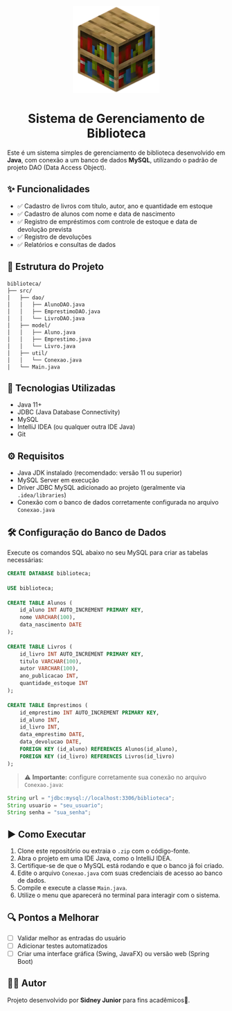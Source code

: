 <p align="center">
  <img src="biblioteca.png" width="200"/>
</p>

<h1 align="center">
 Sistema de Gerenciamento de Biblioteca
</h1>

Este é um sistema simples de gerenciamento de biblioteca desenvolvido em **Java**, com conexão a um banco de dados **MySQL**, utilizando o padrão de projeto DAO (Data Access Object).

## ✨ Funcionalidades

- ✅ Cadastro de livros com título, autor, ano e quantidade em estoque
- ✅ Cadastro de alunos com nome e data de nascimento
- ✅ Registro de empréstimos com controle de estoque e data de devolução prevista
- ✅ Registro de devoluções
- ✅ Relatórios e consultas de dados

## 📂 Estrutura do Projeto

```
biblioteca/
├── src/
│   ├── dao/
│   │   ├── AlunoDAO.java
│   │   ├── EmprestimoDAO.java
│   │   └── LivroDAO.java
│   ├── model/
│   │   ├── Aluno.java
│   │   ├── Emprestimo.java
│   │   └── Livro.java
│   ├── util/
│   │   └── Conexao.java
│   └── Main.java
```

## 🧠 Tecnologias Utilizadas

- Java 11+
- JDBC (Java Database Connectivity)
- MySQL
- IntelliJ IDEA (ou qualquer outra IDE Java)
- Git

## ⚙️ Requisitos

- Java JDK instalado (recomendado: versão 11 ou superior)
- MySQL Server em execução
- Driver JDBC MySQL adicionado ao projeto (geralmente via `.idea/libraries`)
- Conexão com o banco de dados corretamente configurada no arquivo `Conexao.java`

## 🛠️ Configuração do Banco de Dados

Execute os comandos SQL abaixo no seu MySQL para criar as tabelas necessárias:

```sql
CREATE DATABASE biblioteca;

USE biblioteca;

CREATE TABLE Alunos (
    id_aluno INT AUTO_INCREMENT PRIMARY KEY,
    nome VARCHAR(100),
    data_nascimento DATE
);

CREATE TABLE Livros (
    id_livro INT AUTO_INCREMENT PRIMARY KEY,
    titulo VARCHAR(100),
    autor VARCHAR(100),
    ano_publicacao INT,
    quantidade_estoque INT
);

CREATE TABLE Emprestimos (
    id_emprestimo INT AUTO_INCREMENT PRIMARY KEY,
    id_aluno INT,
    id_livro INT,
    data_emprestimo DATE,
    data_devolucao DATE,
    FOREIGN KEY (id_aluno) REFERENCES Alunos(id_aluno),
    FOREIGN KEY (id_livro) REFERENCES Livros(id_livro)
);
```

> ⚠️ **Importante:** configure corretamente sua conexão no arquivo `Conexao.java`:

```java
String url = "jdbc:mysql://localhost:3306/biblioteca";
String usuario = "seu_usuario";
String senha = "sua_senha";
```

## ▶️ Como Executar

1. Clone este repositório ou extraia o `.zip` com o código-fonte.
2. Abra o projeto em uma IDE Java, como o IntelliJ IDEA.
3. Certifique-se de que o MySQL está rodando e que o banco já foi criado.
4. Edite o arquivo `Conexao.java` com suas credenciais de acesso ao banco de dados.
5. Compile e execute a classe `Main.java`.
6. Utilize o menu que aparecerá no terminal para interagir com o sistema.

## 🔍 Pontos a Melhorar

- [ ] Validar melhor as entradas do usuário
- [ ] Adicionar testes automatizados
- [ ] Criar uma interface gráfica (Swing, JavaFX) ou versão web (Spring Boot)

## 👨‍💻 Autor

Projeto desenvolvido por **Sidney Junior** para fins acadêmicos🥹.
